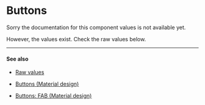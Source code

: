 # Buttons

Sorry the documentation for this component values is not available yet.

However, the values exist. Check the raw values below.


---

#### See also

- [Raw values](https://github.com/AoDevBlue/MaterialValues/blob/master/material-values/src/main/res-component/values/button.xml)

- [Buttons (Material design)](https://material.google.com/components/buttons.html)

- [Buttons: FAB (Material design)](https://material.google.com/components/buttons-floating-action-button.html)

